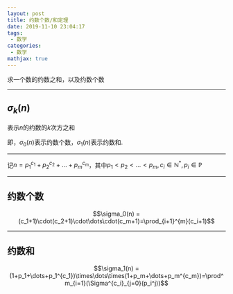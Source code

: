```yaml
---
layout: post
title: 约数个数/和定理
date: 2019-11-10 23:04:17
tags:
 - 数学
categories:
 - 数学
mathjax: true
---
```


求一个数的约数之和，以及约数个数

<!-- more -->

---
## $\sigma_k(n)$

表示$n$的约数的$k$次方之和

即，$\sigma_0(n)$表示约数个数，$\sigma_1(n)$表示约数和. 

---

记$n = p_1 ^{c_1}+p_2 ^{c_2}+\dots+p_m ^{c_m}$，其中$p_1<p_2<\dots<p_m,c_i\in\mathbb{N^*},p_i\in\mathbb{P}$

---
## 约数个数

$$\sigma_0(n) = (c_1+1)\cdot(c_2+1)\cdot\dots\cdot(c_m+1)=\prod_{i+1}^{m}(c_i+1)$$

---
## 约数和

$$\sigma_1(n) = (1+p_1+\dots+p_1^{c_1})\times\dots\times(1+p_m+\dots+p_m^{c_m})=\prod^m_{i=1}(\Sigma^{c_i}_{j=0}(p_i^j))$$